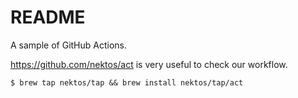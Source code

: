 # README
A sample of GitHub Actions.

<https://github.com/nektos/act> is very useful to check our workflow.

```
$ brew tap nektos/tap && brew install nektos/tap/act
```
